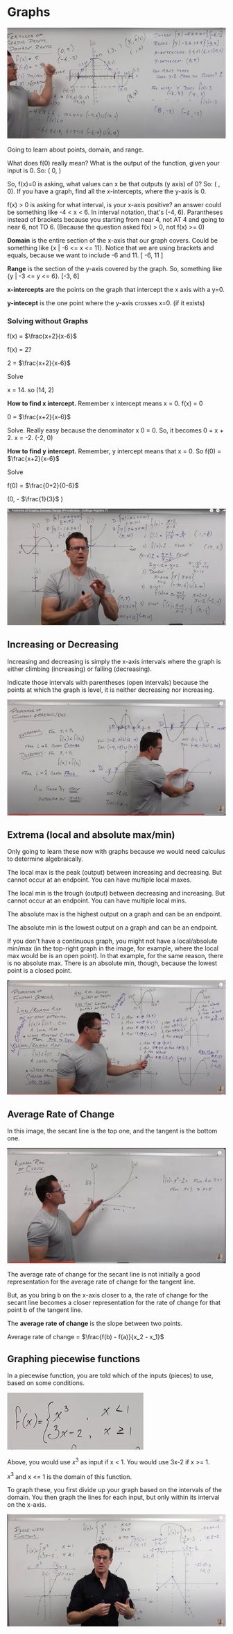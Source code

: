 # Graphs

![Intro to Graphs](graphs-intro.png)

Going to learn about points, domain, and range. 

What does f(0) really mean? What is the output of the function, given your input is 0. So: ( 0, )

So, f(x)=0 is asking, what values can x be that outputs (y axis) of 0? So: ( , 0).    If you have a graph, find all the x-intercepts, where the y-axis is 0.  

f(x) > 0 is asking for what interval, is your x-axis positive? an answer could be something like -4 < x < 6.  In interval notation, that's (-4, 6). Parantheses instead of brackets because you starting from near 4, not AT 4 and going to near 6, not TO 6.  (Because the question asked f(x) > 0, not f(x) >= 0)

**Domain** is the entire section of the x-axis that our graph covers. Could be something like {x | -6 <= x <= 11}. Notice that we are using brackets and equals, because we want to include -6 and 11. [ -6, 11 ]

**Range** is the section of the y-axis covered by the graph. So, something like {y | -3 <= y <= 6}. [-3, 6]

**x-intercepts** are the points on the graph that intercept the x axis with a y=0. 

**y-intecept** is the one point where the y-axis crosses x=0. (if it exists) 

### Solving without Graphs

f(x) = $\frac{x+2}{x-6}$ 

f(x) = 2?

2 = $\frac{x+2}{x-6}$ 

Solve 

x = 14.  so (14, 2)

**How to find x intercept.**  Remember x intercept means x = 0. f(x) = 0 

0 = $\frac{x+2}{x-6}$

Solve. Really easy because the denominator x 0 = 0.  So, it becomes 0 = x + 2.  x = -2.  (-2, 0)

**How to find y intercept.** Remember, y intercept means that x = 0.  So f(0) = $\frac{x+2}{x-6}$ 

Solve

f(0) = $\frac{0+2}{0-6}$ 

(0, - $\frac{1}{3}$ )

![Solving without Graphs](graphs-intro-2.png)


## Increasing or Decreasing

Increasing and decreasing is simply the x-axis intervals where the graph is either climbing (increasing) or falling (decreasing).

Indicate those intervals with parentheses (open intervals) because the points at which the graph is level, it is neither decreasing nor increasing. 

![Decreasing and Increasing](decreasing-increasing.png)

## Extrema (local and absolute max/min)

Only going to learn these now with graphs because we would need calculus to determine algebraically. 

The local max is the peak (output) between increasing and decreasing. But cannot occur at an endpoint. You can have multiple local maxes. 

The local min is the trough (output) between decreasing and increasing. But cannot occur at an endpoint. You can have multiple local mins. 

The absolute max is the highest output on a graph and can be an endpoint. 

The absolute min is the lowest output on a graph and can be an endpoint.  

If you don't have a continuous graph, you might not have a local/absolute min/max (in the top-right graph in the image, for example, where the local max would be is an open point).  In that example, for the same reason, there is no absolute max.  There is an absolute min, though, because the lowest point is a closed point.  

![Low/Absolute Max and Min](extrema.png)

## Average Rate of Change

In this image, the secant line is the top one, and the tangent is the bottom one. 

![Secant and tangent lines](secant-tangent.png)

The average rate of change for the secant line is not initially a good representation for the average rate of change for the tangent line. 

But, as you bring b on the x-axis closer to a, the rate of change for the secant line becomes a closer representation for the rate of change for that point b of the tangent line.  

The **average rate of change** is the slope between two points. 

Average rate of change =  $\frac{f(b) - f(a)}{x_2 - x_1}$


## Graphing piecewise functions 

In a piecewise function, you are told which of the inputs (pieces) to use, based on some conditions. 

![Piecewise Function](piecewise-function.png)

Above, you would use $x^3$ as input if  x < 1.  You would use 3x-2 if x >= 1.

$x^3$ and x <= 1 is the domain of this function. 

To graph these, you first divide up your graph based on the intervals of the domain.  You then graph the lines for each input, but only within its interval on the x-axis.  

![Graphing Piecewise Functions](piecewise-graph.png)



